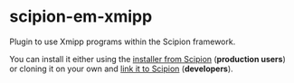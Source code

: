 # scipion-em-xmipp

Plugin to use Xmipp programs within the Scipion framework.

You can install it either using the [installer from Scipion](https://github.com/I2PC/scipion/wiki/Integrated-Packages) (**production users**) 
or cloning it on your own and [link it to Scipion](https://github.com/I2PC/xmipp/wiki/Migrating-branches-from-nonPluginized-Scipion-to-the-new-Scipion-Xmipp-structure#xmipp) (**developers**). 
